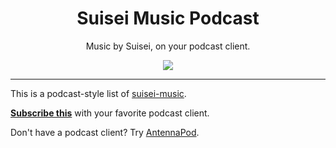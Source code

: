 <h1 align=center>
    Suisei Music Podcast
</h1>

<p align=center>
    Music by Suisei, on your podcast client.
</p>

<p align=center>
    <a href="https://suisei-cn.github.io/suisei-podcast/feed.xml"><img src="https://img.shields.io/badge/Podcast-Subscribe here-brightgreen"</img></a>
</p>

<hr>

This is a podcast-style list of [suisei-music](https://github.com/suisei-cn/suisei-music/).

**[Subscribe this](https://suisei-cn.github.io/suisei-podcast/feed.xml)** with your favorite podcast client.

Don't have a podcast client? Try [AntennaPod](https://antennapod.org/).
